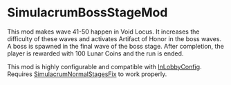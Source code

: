 # SimulacrumBossStageMod

This mod makes wave 41-50 happen in Void Locus. It increases the difficulty of these waves and activates Artifact of Honor in the boss waves. A boss is spawned in the final wave of the boss stage. After completion, the player is rewarded with 100 Lunar Coins and the run is ended.

This mod is highly configurable and compatible with [InLobbyConfig](https://thunderstore.io/package/KingEnderBrine/InLobbyConfig/).
Requires [SimulacrumNormalStagesFix](https://thunderstore.io/package/Def/SimulacrumNormalStagesFix/) to work properly.